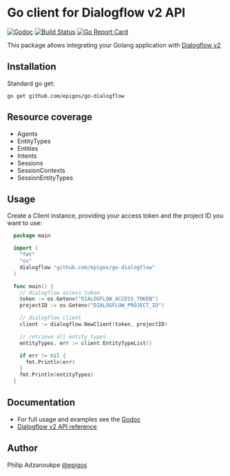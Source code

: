 # Go client for Dialogflow v2 API

[![Godoc](http://godoc.org/github.com/epigos/go-dialogflow?status.svg)](http://godoc.org/github.com/epigos/go-dialogflow)
[![Build Status](https://travis-ci.org/epigos/go-dialogflow.svg?branch=master)](https://travis-ci.org/epigos/go-dialogflow)
[![Go Report Card](https://goreportcard.com/badge/github.com/epigos/go-dialogflow)](https://goreportcard.com/report/github.com/epigos/go-dialogflow)

This package allows integrating your Golang application with [Dialogflow v2](https://dialogflow.com/docs/)

## Installation

Standard go get:

    go get github.com/epigos/go-dialogflow

## Resource coverage

- Agents
- EntityTypes
- Entities
- Intents
- Sessions
- SessionContexts
- SessionEntityTypes

## Usage

Create a Client instance, providing your access token and the project ID you want to use:

```go
  package main

  import (
    "fmt"
    "os"
    dialogflow "github.com/epigos/go-dialogflow"
  )

  func main() {
    // dialogflow access token
    token := os.Getenv("DIALOGFLOW_ACCESS_TOKEN")
    projectID := os.Getenv("DIALOGFLOW_PROJECT_ID")

    // dialogflow client
    client := dialogflow.NewClient(token, projectID)

    // retrieve all entity types
    entityTypes, err := client.EntityTypeList()

    if err != nil {
      fmt.Println(err)
    }
    fmt.Println(entityTypes)
  }
```

## Documentation

- For full usage and examples see the [Godoc](http://godoc.org/github.com/epigos/go-dialogflow)
- [Dialogflow v2 API reference](https://cloud.google.com/dialogflow-enterprise/docs/reference/rest/v2-overview)

## Author

Philip Adzanoukpe [@epigos](https://twitter.com/@epigos)